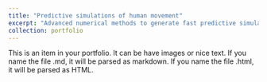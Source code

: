 ```yaml
---
title: "Predictive simulations of human movement"
excerpt: "Advanced numerical methods to generate fast predictive simulations of human movement 1<br/><img src='/images/Gait_snapshots_sideView_black.png'>"
collection: portfolio
---
```


This is an item in your portfolio. It can be have images or nice text. If you name the file .md, it will be parsed as markdown. If you name the file .html, it will be parsed as HTML. 
